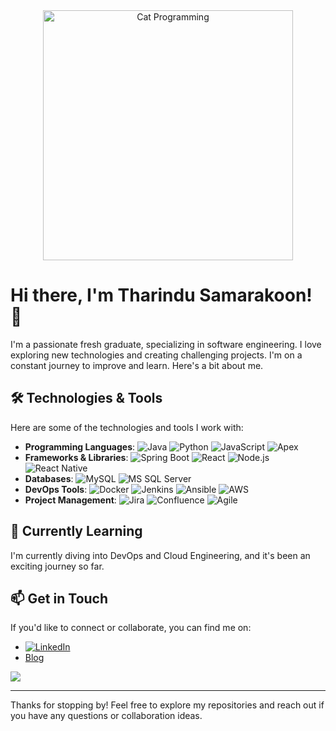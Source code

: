 <div align="center">
  <img src="https://media0.giphy.com/media/v1.Y2lkPTc5MGI3NjExZGlra2I1eWNmeWYzOW02Ynk3dHgyYTM3cGsyY2V0ZGJjMjA3NG1jaiZlcD12MV9pbnRlcm5hbF9naWZfYnlfaWQmY3Q9Zw/qgQUggAC3Pfv687qPC/giphy.gif" alt="Cat Programming" width="400" />
</div>


# Hi there, I'm Tharindu Samarakoon! 👋

I'm a passionate fresh graduate, specializing in software engineering. I love exploring new technologies and creating challenging projects. I'm on a constant journey to improve and learn. Here's a bit about me.

## 🛠️ Technologies & Tools
Here are some of the technologies and tools I work with:

- **Programming Languages**: 
  ![Java](https://img.shields.io/badge/Java-007396?style=flat-square&logo=java&logoColor=white) 
  ![Python](https://img.shields.io/badge/Python-3670A0?style=flat-square&logo=python&logoColor=white) 
  ![JavaScript](https://img.shields.io/badge/JavaScript-F7DF1E?style=flat-square&logo=javascript&logoColor=black) 
  ![Apex](https://img.shields.io/badge/Apex-0A66C2?style=flat-square&logo=salesforce&logoColor=white)
- **Frameworks & Libraries**: 
  ![Spring Boot](https://img.shields.io/badge/Spring_Boot-6DB33F?style=flat-square&logo=spring&logoColor=white) 
  ![React](https://img.shields.io/badge/React-61DAFB?style=flat-square&logo=react&logoColor=black) 
  ![Node.js](https://img.shields.io/badge/Node.js-339933?style=flat-square&logo=node.js&logoColor=white)
  ![React Native](https://img.shields.io/badge/React_Native-61DAFB?style=flat-square&logo=react&logoColor=black)
- **Databases**: 
  ![MySQL](https://img.shields.io/badge/MySQL-4479A1?style=flat-square&logo=mysql&logoColor=white) 
  ![MS SQL Server](https://img.shields.io/badge/MS_SQL_Server-CC2927?style=flat-square&logo=microsoft-sql-server&logoColor=white)
- **DevOps Tools**: 
  ![Docker](https://img.shields.io/badge/Docker-2496ED?style=flat-square&logo=docker&logoColor=white) 
  ![Jenkins](https://img.shields.io/badge/Jenkins-D24939?style=flat-square&logo=jenkins&logoColor=white) 
  ![Ansible](https://img.shields.io/badge/Ansible-EE0000?style=flat-square&logo=ansible&logoColor=white) 
  ![AWS](https://img.shields.io/badge/AWS-232F3E?style=flat-square&logo=amazon-aws&logoColor=white)
- **Project Management**: 
  ![Jira](https://img.shields.io/badge/Jira-0052CC?style=flat-square&logo=jira&logoColor=white) 
  ![Confluence](https://img.shields.io/badge/Confluence-172B4D?style=flat-square&logo=confluence&logoColor=white) 
  ![Agile](https://img.shields.io/badge/Agile-0A66C2?style=flat-square&logo=agile&logoColor=white)


## 🌱 Currently Learning
I'm currently diving into DevOps and Cloud Engineering, and it's been an exciting journey so far.

## 📫 Get in Touch
If you'd like to connect or collaborate, you can find me on:

- [![LinkedIn](https://img.shields.io/badge/LinkedIn-0A66C2?style=flat-square&logo=linkedin&logoColor=white)](www.linkedin.com/in/tharindu-c-b-samarakoon)
- [Blog](https://tharindusamarakoon.blogspot.com/)

<!-- GitHub stats from https://github.com/anuraghazra/github-readme-stats -->
![](https://github-readme-stats.vercel.app/api?username=Tharindu-Samarakoon&theme=radical&hide_border=false&include_all_commits=true&count_private=true)<br/>

---

Thanks for stopping by! Feel free to explore my repositories and reach out if you have any questions or collaboration ideas.
